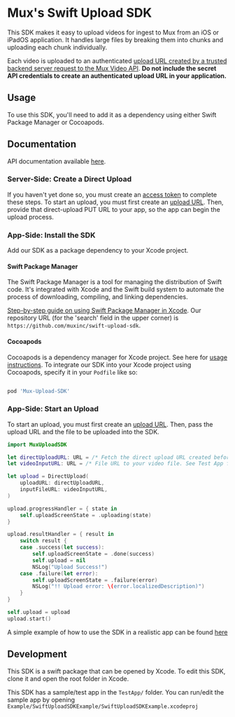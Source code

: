# Mux's Swift Upload SDK
This SDK makes it easy to upload videos for ingest to Mux from an iOS or iPadOS application. It handles large files by breaking them into chunks and uploading each chunk individually.

Each video is uploaded to an authenticated [upload URL created by a trusted backend server request to the Mux Video API](https://docs.mux.com/guides/video/upload-files-directly). **Do not include the secret API credentials to create an authenticated upload URL in your application.**

## Usage
To use this SDK, you'll need to add it as a dependency using either Swift Package Manager or Cocoapods.

## Documentation
API documentation available [here](https://muxinc.github.io/swift-upload-sdk/documentation/muxuploadsdk/).

### Server-Side: Create a Direct Upload

If you haven't yet done so, you must create an [access token](https://docs.mux.com/guides/system/make-api-requests#http-basic-auth) to complete these steps.
To start an upload, you must first create an [upload URL](https://docs.mux.com/guides/video/upload-files-directly). Then, provide that direct-upload PUT URL to your app, so the app can begin the upload process.

### App-Side: Install the SDK
Add our SDK as a package dependency to your Xcode project.

#### Swift Package Manager
The Swift Package Manager is a tool for managing the distribution of Swift code. It's integrated with Xcode and the Swift build system to automate the process of downloading, compiling, and linking dependencies.

[Step-by-step guide on using Swift Package Manager in Xcode](https://developer.apple.com/documentation/xcode/adding-package-dependencies-to-your-app). Our repository URL (for the 'search' field in the upper corner) is `https://github.com/muxinc/swift-upload-sdk`.

#### Cocoapods
Cocoapods is a dependency manager for Xcode project. See here for [usage instructions](https://guides.cocoapods.org/using/using-cocoapods.htm).
To integrate our SDK into your Xcode project using Cocoapods, specify it in your `Podfile` like so:

```ruby

pod 'Mux-Upload-SDK'

```

### App-Side: Start an Upload
To start an upload, you must first create an [upload URL](https://docs.mux.com/guides/video/upload-files-directly). Then, pass the upload URL and the file to be uploaded into the SDK.

```swift
import MuxUploadSDK

let directUploadURL: URL = /* Fetch the direct upload URL created before */
let videoInputURL: URL = /* File URL to your video file. See Test App for how to retrieve a video from PhotosKit */

let upload = DirectUpload(
    uploadURL: directUploadURL,
    inputFileURL: videoInputURL,
)

upload.progressHandler = { state in
    self.uploadScreenState = .uploading(state)
}

upload.resultHandler = { result in
    switch result {
    case .success(let success):
        self.uploadScreenState = .done(success)
        self.upload = nil
        NSLog("Upload Success!")
    case .failure(let error):
        self.uploadScreenState = .failure(error)
        NSLog("!! Upload error: \(error.localizedDescription)")
    }
}

self.upload = upload
upload.start()
```

A simple example of how to use the SDK in a realistic app can be found [here](https://github.com/muxinc/swift-upload-sdk/blob/main/Examples/)

## Development

This SDK is a swift package that can be opened by Xcode. To edit this SDK, clone it and open the root folder in Xcode.

This SDK has a sample/test app in the `TestApp/` folder. You can run/edit the sample app by opening `Example/SwiftUploadSDKExample/SwiftUploadSDKExample.xcodeproj`
